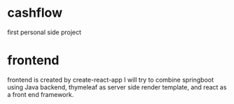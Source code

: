 # cashflow

first personal side project

# frontend 
frontend is created by create-react-app
I will try to combine springboot using Java backend, thymeleaf as server side render template, and react as a front end framework. 
